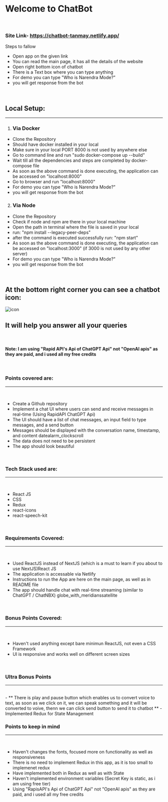 # Welcome to ChatBot

<br>
 
### Site Link- https://chatbot-tanmay.netlify.app/

Steps to fallow

- Open app on the given link
- You can read the main page, it has all the details of the website
- Open right bottom icon of chatbot
- There is a Text box where you can type anything
- For demo you can type "Who is Narendra Mode?"
- you will get response from the bot

<br>

## Local Setup:

---

1. ### Via Docker

- Clone the Repository
- Should have docker installed in your local
- Make sure in your local PORT 8000 is not used by anywhere else
- Go to command line and run "sudo docker-compose up --build"
- Wait till all the dependencies and steps are completed by docker-compose file
- As soon as the above command is done executing, the application can be accessed on "localhost:8000"
- Go to browser and run "localhost:8000"
- For demo you can type "Who is Narendra Mode?"
- you will get response from the bot

2. ### Via Node

- Clone the Repository
- Check if node and npm are there in your local machine
- Open the path in terminal where the file is saved in your local
- run: "npm install --legacy-peer-deps"
- after the command is executed successfully run: "npm start"
- As soon as the above command is done executing, the application can be accessed on "localhost:3000" (if 3000 is not used by any other server)
- For demo you can type "Who is Narendra Mode?"
- you will get response from the bot

<br>

## At the bottom right corner you can see a chatbot icon:

<img
            src="https://img.icons8.com/stickers/100/null/chatbot.png"
            alt="icon"
          />

## It will help you answer all your queries

<br>

#### Note: I am using "Rapid API's Api of ChatGPT Api" not "OpenAI apis" as they are paid, and i used all my free credits

<br>

### Points covered are:

---

<br>

- Create a Github repository
- Implement a chat UI where users can send and receive messages in real-time (Using RapidAPI ChatGPT Api)
- The UI should have a list of chat messages, an input field to type messages, and a send button
- Messages should be displayed with the conversation name, timestamp, and content datealarm_clockscroll
- The data does not need to be persistent
- The app should look beautiful

<br>

### Tech Stack used are:

---

<br>

- React JS
- CSS
- Redux
- react-icons
- react-speech-kit

<br>

### Requirements Covered:

---

<br>

- Used ReactJS instead of NextJS (which is a must to learn if you about to use NextJS)React JS
- The application is accessable via Netlify
- Instructions to run the App are here on the main page, as well as in README file
- The app should handle chat with real-time streaming (similar to ChatGPT / ChatNBX) globe_with_meridianssatellite

<br>

### Bonus Points Covered:

---

<br>

- Haven't used anything except bare minimun ReactJS, not even a CSS Framework
- UI is responsive and works well on different screen sizes

<br>

### Ultra Bonus Points

---

<br>
- ** There is play and pause button which enables us to convert voice to text, as soon as we click on it, we can speak something and it will be converted to voive, thenn we can click send button to send it to chatbot **
- Implemented Redux for State Management

<br/>

### Points to keep in mind

---

<br>

- Haven't changes the fonts, focused more on functionality as well as responsiveness
- There is no need to implement Redux in this app, as it is too small to implemenet redux
- Have implemented both in Redux as well as with State
- Haven't implemented environment variables (Secret Key is static, as i am using free tier)
- Using "RapisAPI's Api of ChatGPT Api" not "OpenAI apis" as they are paid, and i used all my free credits
